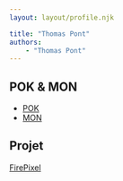 ```yaml
---
layout: layout/profile.njk

title: "Thomas Pont"
authors:
    - "Thomas Pont"
---
```


## POK & MON

* [POK](./pok)
* [MON](./mon)

## Projet

[FirePixel](../../../projets/2022-2023/FirePixel/)
